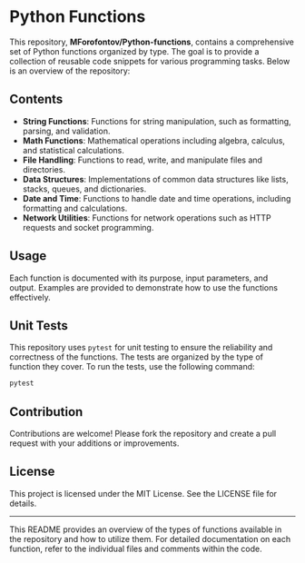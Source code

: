  # Python Functions

This repository, **MForofontov/Python-functions**, contains a comprehensive set of Python functions organized by type. The goal is to provide a collection of reusable code snippets for various programming tasks. Below is an overview of the repository:

## Contents

- **String Functions**: Functions for string manipulation, such as formatting, parsing, and validation.
- **Math Functions**: Mathematical operations including algebra, calculus, and statistical calculations.
- **File Handling**: Functions to read, write, and manipulate files and directories.
- **Data Structures**: Implementations of common data structures like lists, stacks, queues, and dictionaries.
- **Date and Time**: Functions to handle date and time operations, including formatting and calculations.
- **Network Utilities**: Functions for network operations such as HTTP requests and socket programming.

## Usage

Each function is documented with its purpose, input parameters, and output. Examples are provided to demonstrate how to use the functions effectively.

## Unit Tests

This repository uses `pytest` for unit testing to ensure the reliability and correctness of the functions. The tests are organized by the type of function they cover. To run the tests, use the following command:

```sh
pytest
```

## Contribution

Contributions are welcome! Please fork the repository and create a pull request with your additions or improvements.

## License

This project is licensed under the MIT License. See the LICENSE file for details.

---

This README provides an overview of the types of functions available in the repository and how to utilize them. For detailed documentation on each function, refer to the individual files and comments within the code.